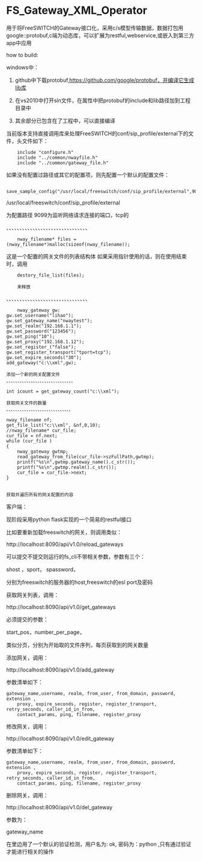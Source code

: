 # FS_Gateway_XML_Operator
用于将FreeSWITCH的Gateway接口化，采用c/s模型传输数据，数据打包用google::protobuf,c端为动态库，可以扩展为restful,webservice,或嵌入到第三方app中应用

how to build:

windows中：

1. github中下载protobuf,https://github.com/google/protobuf，并编译它生成lib库

2. 在vs2010中打开sln文件，在属性中把protobuf的include和lib路径加到工程目录中

3. 其余部分已包含在了工程中，可以直接编译



当前版本支持直接调用库来处理FreeSWITCH的conf/sip_profile/external下的文件，头文件如下：

        include "configure.h"
        include "../common/nwayfile.h"
        include "../common/gateway_file.h"

如果没有配置过路径或其它的配置项，则先配置一个默认的配置文件：

        save_sample_config("/usr/local/freeswitch/conf/sip_profile/external",9099);
/usr/local/freeswitch/conf/sip_profile/external 

为配置路径
9099为监听网络请求连接的端口，tcp的

、、、、、、、、、、、、、、、、、、、、、、、、、、、、、、、

        nway_filename* files = (nway_filename*)malloc(sizeof(nway_filename));
这是一个配置的网关文件的列表结构体
如果采用指针使用的话，则在使用结束时，调用

        destory_file_list(files);
        
        来释放

、、、、、、、、、、、、、、、、、、、、、、、、、、、、、、、

        nway_gateway gw;
	gw.set_username("lihao");
	gw.set_gateway_name("nwaytest");
	gw.set_realm("192.168.1.1");
	gw.set_password("123456");
	gw.set_ping("10");
	gw.set_proxy("192.168.1.12");
	gw.set_register_("false");
	gw.set_register_transport("tport=tcp");
	gw.set_expire_seconds("30");
	add_gateway("c:\\xml",gw);
	
	添加一个新的网关配置文件
	、、、、、、、、、、、、、、、、、、、、、、、、、、、、、、
	
	int icount = get_gateway_count("c:\\xml");
	
	获取网关文件的数量
	、、、、、、、、、、、、、、、、、、、、、、、、、、、、、
	
	nway_filename nf;
	get_file_list("c:\\xml", &nf,0,10);
	//nway_filename* cur_file;
	cur_file = nf.next;
	while (cur_file )
	{
		nway_gateway gwtmp;
		read_gateway_from_file(cur_file->szFullPath,gwtmp);
		printf("%s\n",gwtmp.gateway_name().c_str());
		printf("%s\n",gwtmp.realm().c_str());
		cur_file = cur_file->next;
	}
	
	
	获取并遍历所有的网关配置的内容
  
  
  
  客户端：
  
  现阶段采用python flask实现的一个简易的restful接口
  
  比如要重新加载freeswitch的网关，则调用类似：
  
  http://localhost:8090/api/v1.0/reload_gateways 
  
  可以提交不提交则运行的fs_cli不带相关参数，参数有三个：
  
  shost ，sport， spassword，
  
  分别为freeswitch的服务器的host,freeswitch的esl port及密码
  
  
  获取网关列表，调用：
  
  http://localhost:8090/api/v1.0/get_gateways
  
  必须提交的参数：
  
  start_pos，number_per_page，
  
  类似分页，分别为开始取的文件序列，每页获取到的网关数量
  
  
  添加网关，调用：
  
  http://localhost:8090/api/v1.0/add_gateway
  
  参数清单如下：
  
  	gateway_name,username, realm, from_user, from_domain, password, extension ,
        proxy, expire_seconds, register, register_transport, retry_seconds, caller_id_in_from, 
    	contact_params, ping, filename, register_proxy



  修改网关，调用：
  
  http://localhost:8090/api/v1.0/edit_gateway
  
  参数清单如下：
  
  	gateway_name,username, realm, from_user, from_domain, password, extension ,
        proxy, expire_seconds, register, register_transport, retry_seconds, caller_id_in_from, 
    	contact_params, ping, filename, register_proxy

  
  删除网关，调用：
  
  http://localhost:8090/api/v1.0/del_gateway
  
  参数为：
  
  gateway_name
  
  
  在里边用了一个默认的验证检测，用户名为: ok, 密码为：python ,只有通过验证才能进行相关的操作
  
